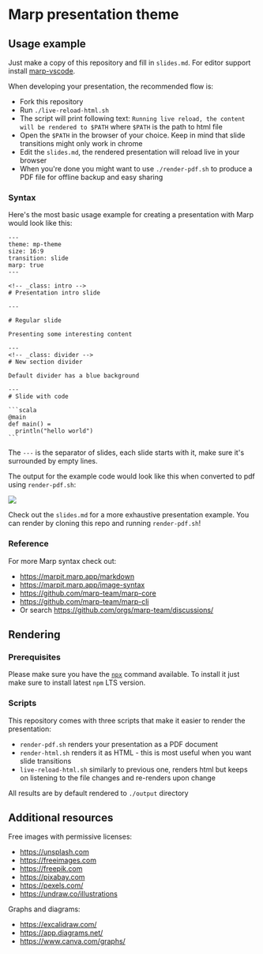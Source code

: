# Marp presentation theme

## Usage example

Just make a copy of this repository and fill in `slides.md`. For editor support install [marp-vscode](https://github.com/marp-team/marp-vscode).

When developing your presentation, the recommended flow is:
* Fork this repository
* Run `./live-reload-html.sh`
* The script will print following text: `Running live reload, the content will be rendered to $PATH` where `$PATH` is the path to html file
* Open the `$PATH` in the browser of your choice. Keep in mind that slide transitions might only work in chrome
* Edit the `slides.md`, the rendered presentation will reload live in your browser
* When you're done you might want to use `./render-pdf.sh` to produce a PDF file for offline backup and easy sharing

### Syntax

Here's the most basic usage example for creating a presentation with Marp would look like this:

````
---
theme: mp-theme
size: 16:9
transition: slide 
marp: true
---

<!-- _class: intro -->
# Presentation intro slide

---

# Regular slide

Presenting some interesting content

---
<!-- _class: divider -->
# New section divider

Default divider has a blue background

---
# Slide with code

```scala
@main
def main() =
  println("hello world")
```
````

The `---` is the separator of slides, each slide starts with it, make sure it's surrounded by empty lines.

The output for the example code would look like this when converted to pdf using `render-pdf.sh`:

![](./readme-images/marp-example-output.png)


Check out the `slides.md` for a more exhaustive presentation example. You can render by cloning this repo and running `render-pdf.sh`!

### Reference 

For more Marp syntax check out:

* https://marpit.marp.app/markdown
* https://marpit.marp.app/image-syntax
* https://github.com/marp-team/marp-core
* https://github.com/marp-team/marp-cli
* Or search https://github.com/orgs/marp-team/discussions/

## Rendering

### Prerequisites

Please make sure you have the [`npx`](https://docs.npmjs.com/cli/v9/commands/npx?v=true) command available. To install it just make sure to install latest `npm` LTS version.

### Scripts

This repository comes with three scripts that make it easier to render the presentation:

* `render-pdf.sh` renders your presentation as a PDF document
* `render-html.sh` renders it as HTML - this is most useful when you want slide transitions
* `live-reload-html.sh` similarly to previous one, renders html but keeps on listening to the file changes and re-renders upon change

All results are by default rendered to `./output` directory

## Additional resources

Free images with permissive licenses:
* https://unsplash.com
* https://freeimages.com
* https://freepik.com
* https://pixabay.com
* https://pexels.com/
* https://undraw.co/illustrations

Graphs and diagrams:
* https://excalidraw.com/
* https://app.diagrams.net/
* https://www.canva.com/graphs/